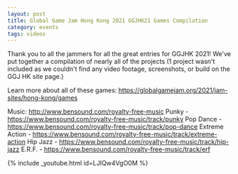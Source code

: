 ```yaml
---
layout: post
title: Global Game Jam Hong Kong 2021 GGJHK21 Games Compilation
category: events
tags: videos
---
```


Thank you to all the jammers for all the great entries for GGJHK 2021! We've put together a compilation of nearly all of the projects (1 project wasn't included as we couldn't find any video footage, screenshots, or build on the GGJ HK site page.)

Learn more about all of these games: https://globalgamejam.org/2021/jam-sites/hong-kong/games

Music: http://www.bensound.com/royalty-free-music
Punky - https://www.bensound.com/royalty-free-music/track/punky
Pop Dance - https://www.bensound.com/royalty-free-music/track/pop-dance
Extreme Action - https://www.bensound.com/royalty-free-music/track/extreme-action
Hip Jazz - https://www.bensound.com/royalty-free-music/track/hip-jazz
E.R.F. - https://www.bensound.com/royalty-free-music/track/erf

{% include _youtube.html id=LJIQw4VgO0M %}

